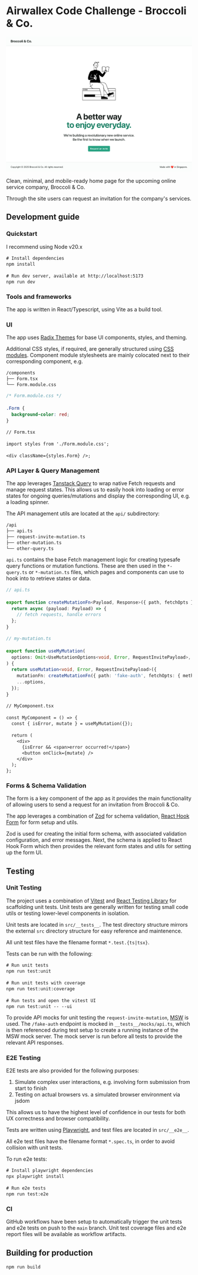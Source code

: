 # Airwallex Code Challenge - Broccoli & Co.

![Broccoli & Co. Landing page](docs/img/landing-page.png)

Clean, minimal, and mobile-ready home page for the upcoming online service company, Broccoli & Co.

Through the site users can request an invitation for the company's services.

## Development guide

### Quickstart

I recommend using Node v20.x

```shell
# Install dependencies
npm install

# Run dev server, available at http://localhost:5173
npm run dev
```

### Tools and frameworks

The app is written in React/Typescript, using Vite as a build tool.

### UI

The app uses [Radix Themes](https://www.radix-ui.com/) for base UI components, styles, and theming.

Additional CSS styles, if required, are generally structured using [CSS modules](https://github.com/css-modules/css-modules). Component module stylesheets are mainly colocated next to their corresponding component, e.g.

```
/components
├── Form.tsx
└── Form.module.css
```

```css
/* Form.module.css */

.Form {
  background-color: red;
}
```

```tsx
// Form.tsx

import styles from './Form.module.css';

<div className={styles.Form} />;
```

### API Layer & Query Management

The app leverages [Tanstack Query](https://tanstack.com/query/latest) to wrap native Fetch requests and manage request states. This allows us to easily hook into loading or error states for ongoing queries/mutations and display the corresponding UI, e.g. a loading spinner.

The API management utils are located at the `api/` subdirectory:

```
/api
├── api.ts
├── request-invite-mutation.ts
├── other-mutation.ts
└── other-query.ts
```

`api.ts` contains the base Fetch management logic for creating typesafe query functions or mutation functions. These are then used in the `*-query.ts` or `*-mutation.ts` files, which pages and components can use to hook into to retrieve states or data.

```ts
// api.ts

export function createMutationFn<Payload, Response>({ path, fetchOpts }: CreateFetchFnOpts) {
  return async (payload: Payload) => {
    // fetch requests, handle errors
  };
}
```

```ts
// my-mutation.ts

export function useMyMutation(
  options: Omit<UseMutationOptions<void, Error, RequestInvitePayload>, 'mutationFn'>,
) {
  return useMutation<void, Error, RequestInvitePayload>({
    mutationFn: createMutationFn({ path: 'fake-auth', fetchOpts: { method: 'POST' } }),
    ...options,
  });
}
```

```tsx
// MyComponent.tsx

const MyComponent = () => {
  const { isError, mutate } = useMyMutation({});

  return (
    <div>
      {isError && <span>error occurred!</span>}
      <button onClick={mutate} />
    </div>
  );
};
```

### Forms & Schema Validation

The form is a key component of the app as it provides the main functionality of allowing users to send a request for an invitation from Broccoli & Co.

The app leverages a combination of [Zod](https://zod.dev/) for schema validation, [React Hook Form](https://react-hook-form.com/) for form setup and utils.

Zod is used for creating the initial form schema, with associated validation configuration, and error messages. Next, the schema is applied to React Hook Form which then provides the relevant form states and utils for setting up the form UI.

## Testing

### Unit Testing

The project uses a combination of [Vitest](https://vitest.dev/) and [React Testing Library](https://testing-library.com/) for scaffolding unit tests. Unit tests are generally written for testing small code utils or testing lower-level components in isolation.

Unit tests are located in `src/__tests__`. The test directory structure mirrors the external `src` directory structure for easy reference and maintenence.

All unit test files have the filename format `*.test.{ts|tsx}`.

Tests can be run with the following:

```shell
# Run unit tests
npm run test:unit

# Run unit tests with coverage
npm run test:unit:coverage

# Run tests and open the vitest UI
npm run test:unit -- --ui
```

To provide API mocks for unit testing the `request-invite-mutation`, [MSW](https://mswjs.io/) is used. The `/fake-auth` endpoint is mocked in `__tests__/mocks/api.ts`, which is then referenced during test setup to create a running instance of the MSW mock server. The mock server is run before all tests to provide the relevant API responses.

### E2E Testing

E2E tests are also provided for the following purposes:

1. Simulate complex user interactions, e.g. involving form submission from start to finish
2. Testing on actual browsers vs. a simulated browser environment via jsdom

This allows us to have the highest level of confidence in our tests for both UX correctness and browser compatibility.

Tests are written using [Playwright](https://playwright.dev/), and test files are located in `src/__e2e__`.

All e2e test files have the filename format `*.spec.ts`, in order to avoid collision with unit tests.

To run e2e tests:

```shell
# Install playwright dependencies
npx playwright install

# Run e2e tests
npm run test:e2e
```

### CI

GitHub workflows have been setup to automatically trigger the unit tests and e2e tests on push to the `main` branch. Unit test coverage files and e2e report files will be available as workflow artifacts.

## Building for production

```shell
npm run build
```
